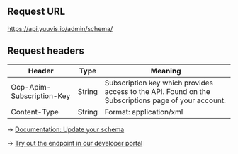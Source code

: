 ## Request URL
https://api.yuuvis.io/admin/schema/

## Request headers
| Header                    | Type   | Meaning                                                                                             |
|---------------------------|--------|-----------------------------------------------------------------------------------------------------|
| Ocp-Apim-Subscription-Key | String | Subscription key which provides access to the API. Found on the Subscriptions page of your account. |
| Content-Type  | String | Format: application/xml |

&rarr; [Documentation: Update your schema](https://github.com/yuuvis/Documentation/wiki/Schema-definition#validate-your-schema)

&rarr; [Try out the endpoint in our developer portal](https://yuuvis.io/Apis/Endpoints/admin-api)
